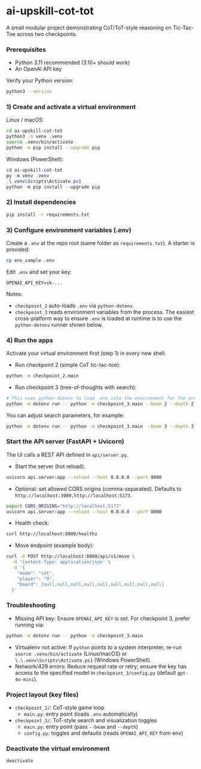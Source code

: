 # ai-upskill-cot-tot

A small modular project demonstrating CoT/ToT-style reasoning on Tic-Tac-Toe across two checkpoints.

### Prerequisites
- Python 3.11 recommended (3.10+ should work)
- An OpenAI API key

Verify your Python version:
```bash
python3 --version
```

### 1) Create and activate a virtual environment
Linux / macOS:
```bash
cd ai-upskill-cot-tot
python3 -m venv .venv
source .venv/bin/activate
python -m pip install --upgrade pip
```

Windows (PowerShell):
```powershell
cd ai-upskill-cot-tot
py -m venv .venv
.\.venv\Scripts\Activate.ps1
python -m pip install --upgrade pip
```

### 2) Install dependencies
```bash
pip install -r requirements.txt
```

### 3) Configure environment variables (.env)
Create a `.env` at the repo root (same folder as `requirements.txt`). A starter is provided:
```bash
cp env_sample .env
```
Edit `.env` and set your key:
```
OPENAI_API_KEY=sk-...
```

Notes:
- `checkpoint_2` auto-loads `.env` via `python-dotenv`.
- `checkpoint_3` reads environment variables from the process. The easiest cross-platform way to ensure `.env` is loaded at runtime is to use the `python-dotenv` runner shown below.

### 4) Run the apps
Activate your virtual environment first (step 1) in every new shell.

- Run checkpoint 2 (simple CoT tic-tac-toe):
```bash
python -m checkpoint_2.main
```

- Run checkpoint 3 (tree-of-thoughts with search):
```bash
# This uses python-dotenv to load .env into the environment for the process
python -m dotenv run -- python -m checkpoint_3.main --beam 2 --depth 2
```
You can adjust search parameters, for example:
```bash
python -m dotenv run -- python -m checkpoint_3.main --beam 3 --depth 3
```

### Start the API server (FastAPI + Uvicorn)
The UI calls a REST API defined in `api/server.py`.

- Start the server (hot reload):
```bash
uvicorn api.server:app --reload --host 0.0.0.0 --port 8000
```

- Optional: set allowed CORS origins (comma-separated). Defaults to `http://localhost:3000,http://localhost:5173`.
```bash
export CORS_ORIGINS="http://localhost:5173"
uvicorn api.server:app --reload --host 0.0.0.0 --port 8000
```

- Health check:
```bash
curl http://localhost:8000/healthz
```

- Move endpoint (example body):
```bash
curl -X POST http://localhost:8000/api/v1/move \
  -H 'Content-Type: application/json' \
  -d '{
    "mode": "cot",
    "player": "O",
    "board": [null,null,null,null,null,null,null,null,null]
  }'
```

### Troubleshooting
- Missing API key: Ensure `OPENAI_API_KEY` is set. For checkpoint 3, prefer running via:
```bash
python -m dotenv run -- python -m checkpoint_3.main
```
- Virtualenv not active: If `python` points to a system interpreter, re-run `source .venv/bin/activate` (Linux/macOS) or `\.\.venv\Scripts\Activate.ps1` (Windows PowerShell).
- Network/429 errors: Reduce request rate or retry; ensure the key has access to the specified model in `checkpoint_3/config.py` (default `gpt-4o-mini`).

### Project layout (key files)
- `checkpoint_2/`: CoT-style game loop
  - `main.py`: entry point (loads `.env` automatically)
- `checkpoint_3/`: ToT-style search and visualization toggles
  - `main.py`: entry point (pass `--beam` and `--depth`)
  - `config.py`: toggles and defaults (reads `OPENAI_API_KEY` from env)

### Deactivate the virtual environment
```bash
deactivate
```
